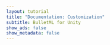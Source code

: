 ```yaml
---
layout: tutorial
title: "Documentation: Customization"
subtitle: BulletML for Unity
show_ads: false
show_metadata: false
---
```


